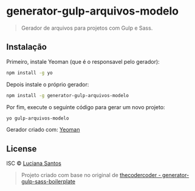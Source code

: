 # generator-gulp-arquivos-modelo
> Gerador de arquivos para projetos com Gulp e Sass.

## Instalação

Primeiro, instale Yeoman (que é o responsavel pelo gerador): 

```bash
npm install -g yo
```

Depois instale o próprio gerador:
```bash
npm install -g generator-gulp-arquivos-modelo
```

Por fim, execute o seguinte código para gerar um novo projeto:

```bash
yo gulp-arquivos-modelo
```

Gerador criado com: [Yeoman](http://yeoman.io/)

## License

ISC © [Luciana Santos](https://github.com/Luciana-Santos)

> Projeto criado com base no original de [thecodercoder - generator-gulp-sass-boilerplate](https://github.com/thecodercoder/generator-gulp-sass-boilerplate)
